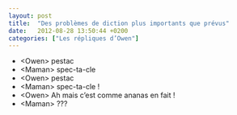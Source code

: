 ```yaml
---
layout: post
title:  "Des problèmes de diction plus importants que prévus"
date:   2012-08-28 13:50:44 +0200
categories: ["Les répliques d’Owen"]
---
```


-   \<Owen\> pestac
-   \<Maman\> spec-ta-cle
-   \<Owen\> pestac
-   \<Maman\> spec-ta-cle !
-   \<Owen\> Ah mais c’est comme ananas en fait !
-   \<Maman\> ???

